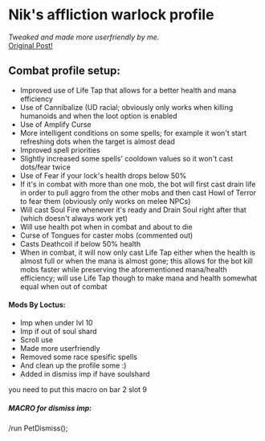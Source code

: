 # Nik's affliction warlock profile  
_Tweaked and made more userfriendly by me._  
[Original Post!](http://vanillabotter.com/forum/viewtopic.php?f=19&t=149)

## Combat profile setup:  
- Improved use of Life Tap that allows for a better health and mana efficiency
- Use of Cannibalize (UD racial; obviously only works when killing humanoids and when the loot option is enabled
- Use of Amplify Curse
- More intelligent conditions on some spells; for example it won't start refreshing dots when the target is almost dead
- Improved spell priorities
- Slightly increased some spells' cooldown values so it won't cast dots/fear twice
- Use of Fear if your lock's health drops below 50%
- If it's in combat with more than one mob, the bot will first cast drain life in order to pull aggro from the other mobs and then cast Howl of Terror to fear them (obviously only works on melee NPCs)
- Will cast Soul Fire whenever it's ready and Drain Soul right after that (which doesn't always work yet)
- Will use health pot when in combat and about to die
- Curse of Tongues for caster mobs (commented out)
- Casts Deathcoil if below 50% health
- When in combat, it will now only cast Life Tap either when the health is almost full or when the mana is almost gone; this allows for the bot kill mobs faster while preserving the aforementioned mana/health efficiency; will use Life Tap though to make mana and health somewhat equal when out of combat

#### Mods By Loctus:  
- Imp when under lvl 10
- Imp if out of soul shard
- Scroll use
- Made more userfriendly
- Removed some race spesific spells
- And clean up the profile some :)
- Added in dismiss imp if have soulshard

you need to put this macro on bar 2 slot 9  
##### MACRO for dismiss imp:  
/run PetDismiss();


